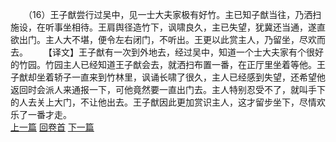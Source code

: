 　　（16）王子猷尝行过吴中，见一士大夫家极有好竹。主已知子猷当往，乃洒扫施设，在听事坐相待。王肩舆径造竹下，讽啸良久，主已失望，犹冀还当通，遂直欲出门。主人大不堪，便令左右闭门，不听出。王更以此赏主人，乃留坐，尽欢而去。
　　【译文】王子猷有一次到外地去，经过吴中，知道一个士大夫家有个很好的竹园。竹园主人已经知道王子猷会去，就洒扫布置一番，在正厅里坐着等他。王子猷却坐着轿子一直来到竹林里，讽诵长啸了很久，主人已经感到失望，还希望他返回时会派人来通报一下，可他竟然要一直出门去。主人特别忍受不了，就叫手下的人去关上大门，不让他出去。王子猷因此更加赏识主人，这才留步坐下，尽情欢乐了一番才走。
<br>[上一篇](24_15) [回卷首](24_00) [下一篇](24_17)
